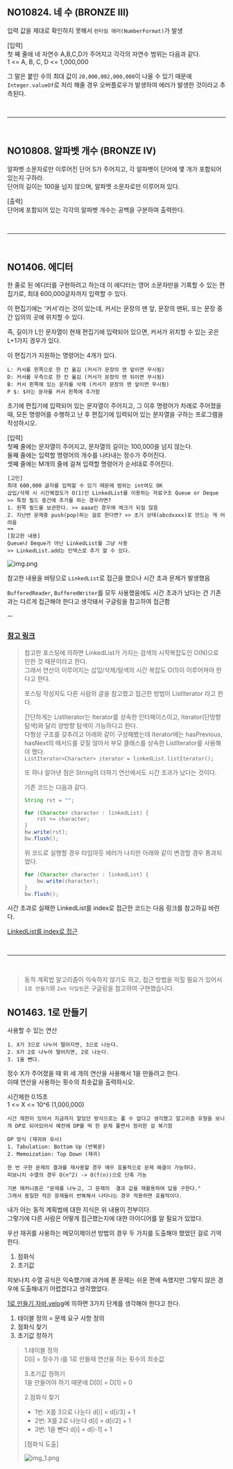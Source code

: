 ## NO10824. 네 수 (BRONZE III)

입력 값을 제대로 확인하지 못해서 `런타임 에러(NumberFormat)`가 발생

[입력]<br/>
첫 째 줄에 네 자연수 A,B,C,D가 주어지고 각각의 자연수 범위는 다음과 같다. <br/>
1 <= A, B, C, D <= 1,000,000

그 말은 붙인 수의 최대 값이 `20,000,002,000,000`이 나올 수 있기 때문에 `Integer.valueOf`로 처리 해줄 경우 오버플로우가 발생하여 에러가 발생한 것이라고 추측된다.

<br/>

---

<br/>

## NO10808. 알파벳 개수 (BRONZE IV)

알파벳 소문자로만 이루어진 단어 S가 주어지고, 각 알파벳이 단어에 몇 개가 포함되어 있는지 구하라.<br/>
단어의 길이는 100을 넘지 않으며, 알파멧 소문자로만 이루어져 있다.

[출력]<br/>
단어에 포함되어 있는 각각의 알파벳 개수는 공백을 구분하여 출력한다.

<br/>

---

<br/>

## NO1406. 에디터

한 줄로 된 에디터를 구현하려고 하는데 이 에디터는 영어 소문자만을 기록할 수 있는 편집기로, 최대 600,000글자까지 입력할 수 있다.

이 편집기에는 '커서'라는 것이 있는데, 커서는 문장의 맨 앞, 문장의 맨뒤, 또는 문장 중간 임의의 곳에 위치할 수 있다.

즉, 길이가 L인 문자열이 현재 편집기에 입력되어 있으면, 커서가 위치할 수 있는 곳은 L+1가지 경우가 있다.

이 편집기가 지원하는 명령어는 4개가 있다.
```
L: 커서를 왼쪽으로 한 칸 옮김 (커서가 문장의 맨 앞이면 무시됨)
D: 커서를 우측으로 한 칸 옮김 (커서가 문장의 맨 뒤이면 무시됨)
B: 커서 왼쪽에 있는 문자를 삭제 (커서가 문장의 맨 앞이면 무시됨)
P $: $라는 문자를 커서 왼쪽에 추가함
```

초기에 편집기에 입력되어 있는 문자열이 주어지고, 그 이후 명령어가 차례로 주어졌을 때, 모든 명령어를 수행하고 난 후 편집기에 입력되어 있는 문자열을 구하는 프로그램을 작성하시오.

[입력]<br/>
첫째 줄에는 문자열이 주어지고, 문자열의 길이는 100,000을 넘지 않는다.<br/>
둘째 줄에는 입력할 명령어의 개수를 나타내는 정수가 주어진다.<br/>
셋째 줄에는 M개의 줄에 걸쳐 입력할 명령어가 순서대로 주어진다.


```
[고민]
최대 600,000 글자를 입력할 수 있기 때문에 범위는 int여도 OK
삽입/삭제 시 시간복잡도가 O(1)인 LinkedList를 이용하는 자료구조 Queue or Deque
>> 특정 필드 중간에 추가를 하는 경우라면?
1. 왼쪽 필드를 보관한다. >> aaaa인 경우에 체크가 되질 않음
2. 지난번 문제중 push(pop)하는 걸로 한다면? >> 초기 상태(abcdxxxx)로 만드는 게 어려움  
==
[참고한 내용]
Queue나 Deque가 아닌 LinkedList를 그냥 사용
>> LinkedList.add는 인덱스로 추가 할 수 있다. 
```
![img.png](img/img.png)

참고한 내용을 바탕으로 `LinkedList`로 접근을 했으나 시간 초과 문제가 발생했음

`BufferedReader`, `BufferedWriter`를 모두 사용했음에도 시간 초과가 났다는 건 기존과는 다르게 접근해야 한다고 생각돼서 구글링을 참고하여 접근함 

ㅡ

### [참고 링크](https://minhamina.tistory.com/17)

> 참고한 포스팅에 의하면 LinkedList가 가지는 검색의 시작복잡도인 O(N)으로 인한 것 때문이라고 한다. <br/>
> 그래서 연산이 이루어지는 삽입/삭제/탐색의 시간 복잡도 O(1)이 이루어져야 한다고 한다.
> 
> 포스팅 작성자도 다른 사람의 글을 참고했고 접근한 방법이 ListIterator 라고 한다.
> 
> 간단하게는 ListIterator는 Iterator를 상속한 인터페이스이고, Iterator(단방향 탐색)와 달리 양방향 탐색이 가능하다고 한다.<br/>
> 다형성 구조를 갖추려고 아래와 같이 구성해봤는데 Iterator에는 hasPrevious, hasNext의 메서드를 갖질 않아서 부모 클래스를 상속한 ListIterator를 사용해야 했다. <br/> 
> `ListIterator<Character> iterator = linkedList.listIterator();`
> 
> 또 하나 알아낸 점은 String의 더하기 연산에서도 시간 초과가 났다는 것이다.
> 
> 기존 코드는 다음과 같다.
> ```java
> String rst = "";
>
> for (Character character : linkedList) {
>     rst += character;
> }
> bw.write(rst);
> bw.flush();
> ```
>
> 위 코드로 실행할 경우 타임아웃 에러가 나지만 아래와 같이 변경할 경우 통과되었다.
> ```java
> for (Character character : linkedList) {
>     bw.write(character);
> }
> bw.flush();
> ```

시간 초과로 실패한 LinkedList를 index로 접근한 코드는 다음 링크를 참고하길 바란다. 

[LinkedList를 index로 접근](https://github.com/upsk1/AlgorithmJava/blob/main/%EC%84%B1%EC%9E%AC/jae-workspace/src/main/java/study/jaeworkspace/baekjoon/w02/NO1406.java)


<br/>

---

<br/>

> 동적 계획법 알고리즘이 익숙하지 않기도 하고, 접근 방법을 익힐 필요가 있어서 `1로 만들기`와 `2xn 타일링`은 구글링을 참고하여 구현했습니다. 


## NO1463. 1로 만들기

사용할 수 있는 연산
```
1. X가 3으로 나누어 떨어지면, 3으로 나눈다.
2. X가 2로 나누어 떨어지면, 2로 나눈다.
3. 1을 뺀다.
```

정수 X가 주어졌을 때 위 세 개의 연산을 사용해서 1을 만들려고 한다.<br/>
이때 연산을 사용하는 횟수의 최솟값을 출력하시오.

시간제한 0.15초<br/>
1 <= X <= 10^6 (1,000,000)

```
시간 제한이 있어서 지금까지 알았던 방식으로는 풀 수 없다고 생각했고 알고리즘 유형을 보니까 DP로 되어있어서 예전에 DP를 딱 한 문제 풀면서 정리한 걸 복기함

DP 방식 (재귀와 유사)
1. Tabulation: Bottom Up (반복문)
2. Memoization: Top Down (재귀)

한 번 구한 문제의 결과를 재사용할 경우 매우 효율적으로 문제 해결이 가능하다.
피보나치 수열의 경우 O(n^2) -> O(f(n))으로 단축 가능

기본 매커니즘은 "문제를 나누고, 그 문제의  결과 값을 재활용하여 답을 구한다."
그래서 동일한 작은 문제들이 반복해서 나타나는 경우 적용하면 효율적이다.
```

내가 아는 동적 계획법에 대한 지식은 위 내용이 전부이다.<br/>
그렇기에 다른 사람은 어떻게 접근했는지에 대한 아이디어를 알 필요가 있었다.

우선 재귀를 사용하는 메모이제이션 방법의 경우 두 가지를 도출해야 했었던 걸로 기억한다.
1. 점화식
2. 초기값

피보나치 수열 공식은 익숙했기에 과거에 푼 문제는 쉬운 편에 속했지만 그렇지 않은 경우에 도출해내기 어렵겠다고 생각했었다.

[1로 만들기 자바.velog](https://velog.io/@kimmjieun/백준-1463번-1로-만들기-Java-자바)에 의하면 3가지 단계를 생각해야 한다고 한다.

1. 테이블 정의 = 문제 요구 사항 정의
2. 점화식 찾기
3. 초기값 정하기

> 1.테이블 정의<br/>
> D[i] = 정수가 i를 1로 만들때 연산을 하는 횟수의 최솟값
> 
> 3.초기값 정하기 <br/>
> 1을 만들어야 하기 때문에 D[0] = D[1] = 0
> 
> 2.점화식 찾기<br/>
> - 1번: X를 3으로 나눈다
> d[i] = d[i/3] + 1
> - 2번: X를 2로 나눈다
> d[i] = d[i/2] + 1
> - 3번: 1을 뺀다
> d[i] = d[i-1] + 1
> 
> [점화식 도출]
> 
> ![img_1.png](img/img_1.png)